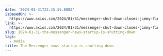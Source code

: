 ```yaml
---
date: '2024-01-31T22:35:36.000Z'
isBasedOn: >-
  https://www.axios.com/2024/01/31/messenger-shut-down-closes-jimmy-finkelstein-fundraising
link: >-
  https://www.axios.com/2024/01/31/messenger-shut-down-closes-jimmy-finkelstein-fundraising
slug: 2024-01-31-the-messenger-news-startup-is-shutting-down
tags:
  - media
title: The Messenger news startup is shutting down
---
```


